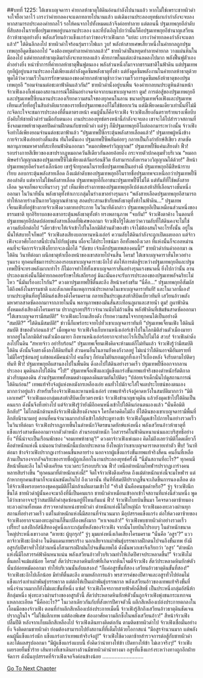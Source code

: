 ##บทที่ 1225: ใต้เขาเบญจดารา
ค่ายกลห้าธาตุใต้ดินอ่อนกำลังไปนานแล้ว
หากไม่ใช่เพราะชายผิวดำจงใจยื้อเวลาไว้ เกรงว่าค่ายกลคงจะแตกทลายไปนานแล้ว
แต่เดิมงานประลองยุทธ์ผาเก่ากำลังจะจบลง หากสามารถประคองค่ายกลไว้ รอให้คนจากไปทั้งหมดแล้วจึงค่อยทำลาย
แต่ตอนนี้ ปฐมเทพกุยอีลำดับที่สิบสองในรายชื่อปฐมเทพอยู่บนลานประลอง
และที่บังเอิญไปกว่านั้นก็คือปฐมเทพกุยอีชำนาญเสวียนอ้าวห้าธาตุอย่างยิ่ง พลังเสวียนอ้าวแข็งแกร่งกว่าของจ้าวเฟิงมาก
“แย่ละ เกรงว่าค่ายกลคงกำลังจะแตกแล้ว!”
ใต้ดินลึกลงไป ชายผิวดำใจร้อนรุ่มราวไฟเผา
วูบ!
พลังห้าสายเศษเสี้ยวหนึ่งในค่ายกลถูกปฐมเทพกุยอีดูดซึมออกไป
“คงต้องหยุดทำลายค่ายกลแล้ว!”
ชายผิวดำฝืนหยุดทำลายค่ายกล วางแผ่นหินในมือลงไป
แต่ค่ายกลห้าธาตุเดิมกำลังจะทลายลงแล้ว ศักยภาพในแต่ละด้านลดลงไปมาก พลังฟื้นฟูตัวเองต่ำอย่างยิ่ง
หนำซ้ำการที่ค่ายกลห้าธาตุฟื้นฟูตนเอง พลังส่วนหนึ่งก็มาจากธรรมชาติในฟ้าดิน
แต่ปฐมเทพกุยอีผู้อยู่บนลานประลองไม่เพียงแต่กำลังดูดซึมพลังธาตุทั้งห้า แต่ยังดูดซึมพลังงานในค่ายกลห้าธาตุด้วย
พูดได้ว่าความเร็วในการรักษาตนเองของค่ายกลห้าธาตุช้ากว่าความเร็วการดูดซึมพลังห้าธาตุของปฐมเทพกุยอี
“ยอมจำนนต่อชะตาฟ้าดินแล้วกัน!”
ชายผิวดำนั่งอยู่บนพื้น จ้องค่ายกลบนประตูหินด้านหน้า
จ้าวเฟิงเองก็เพ่งมองสถานการณ์ใต้ดินอย่างจดจ่อจากบนเขาเบญจดารา
ตูม!
การต่อสู้ของปฐมเทพกุยอีและปฐมเทพปี้ซีบนลานประลองเรียกความสนใจของทุกคนในลาน
ขนาดปฐมเทพจื่อเฟิงและปฐมเทพเทียนเสวี่ยที่อยู่ในสิบลำดับแรกของรายชื่อปฐมเทพเองก็ไม่ใช่ข้อยกเว้น
แต่มีเพียงคนเดียวเท่านั้นที่ไม่มีกะจิตกะใจจะชมการประลองที่ตื่นตาตรงหน้า คนผู้นั้นก็คือจ้าวเฟิง
จ้าวเฟิงเสี่ยงอันตรายร้ายแรงเพื่อบีบบังคับให้ชายผิวดำร่วมมือกับตนเอง
งานประลองยุทธ์ตรงหน้านี้กำลังจะจบลง เขาจะได้ไปสำรวจสถานที่ซึ่งจอมเทพห้าธาตุเคยปิดด่านฝึกตนกับชายผิวดำ
แต่จู่ๆ ก็มีปฐมเทพกุยอีโผล่ออกมาระหว่างนั้น
จ้าวเฟิงจึงทำได้เพียงยอมจำนนต่อชะตาฟ้าแล้ว
“ปฐมเทพปี้ซีกระตุ้นพลังสายเลือดแล้ว!”
ปฐมเทพผู้หนึ่งข้างกายจ้าวเฟิงเอ่ยอย่างตื่นเต้น
ทันใดนั้นเอง ปฐมเทพปี้ซีพลันค่อยๆ กลายเป็นกิ้งก่ายักษ์สีเขียว สาดซัดพลานุภาพมหาศาลที่สะเทือนฟ้าดินออกมา
“หมอกพิษคร่าวิญญาณ!”
ปฐมเทพปี้ซีแค่นเสียงต่ำ
ฟิ้ว!
รอบร่างกายสีเขียวของเขาปรากฏหมอกควันสีเดียวกันลอยอ้อยอิ่ง กระจายตัวปกคลุมทั่วบริเวณ
“หมอกพิษคร่าวิญญาณของปฐมเทพปี้ซีไม่เพียงแต่กัดกร่อนชีวิต ยังสามารถสังหารดวงวิญญาณได้ด้วย!”
สีหน้าปฐมเทพกุยอีคร่ำเคร่งเล็กน้อย
เขารู้จักทุกคนในรายชื่อปฐมเทพเป็นอย่างดี
ปฐมเทพกุยอีมีสีหน้าราบเรียบ ลอบกระตุ้นพลังสายเลือด
ถึงแม้ลำดับของปฐมเทพกุยอีในรายชื่อปฐมเทพจะเหนือกว่าปฐมเทพปี้ซีสองลำดับ แต่หากไม่ใช้พลังสายเลือด ปฐมเทพกุยอีก็เอาชนะปฐมเทพปี้ซีไม่ได้
แต่ทันทีที่ใช้พลังสายเลือด จุดจบก็พอจะเห็นรางๆ
วูบ!
เห็นเพียงร่างกายของปฐมเทพกุยอีเปล่งแสงห้าสีที่เลือนรางชั้นหนึ่งออกมา
ในวินาทีนั้น พลังธาตุทั้งห้าเกาะกลุ่มในร่างเขาอย่างรุนแรง
“พลังสายเลือดปฐมเทพกุยอีสามารถทำให้กลายร่างเป็นกายวิญญาณห้าธาตุ สอดประสานเข้ากับพลังธาตุทั้งห้าในฟ้าดิน…”
ปฐมเทพเจี้ยนเฟิงที่อยู่ข้างกายจ้าวเฟิงดวงตาทอประกาย
ในวินาทีดังกล่าว ปฐมเทพกุยอีเป็นเหมือนส่วนหนึ่งของธรรมชาติ ทุกอิริยาบถของเขากระตุ้นพลังธาตุทั้งห้า ทรงพลานุภาพ
“จบกัน!”
จ้าวเฟิงตาค้าง
ในตอนที่ปฐมเทพกุยอีปลดปล่อยพลังสายเลือดที่พิเศษออกมา จ้าวเฟิงก็รู้ได้เลยว่าความลับที่ใต้ดินคงจะไม่ใช่ความลับอีกต่อไป
“เดี๋ยวข้าจะให้เจ้าเข้าไปในโลกมิติส่วนตัวของข้า เจ้าไม่ต้องสนใจอะไรทั้งนั้น อยู่ในนั้นให้สบายใจก็พอ!”
จ้าวเฟิงสงเสียงบอกหานหนิงเอ๋อร์
ความลับใต้ดินกำลังจะถูกเปิดเผยออก แต่จ้าวเฟิงจะอาศัยโอกาสนี้ปะปนไปกับฝูงชน เผื่อจะได้ประโยชน์มา
อีกทั้งพอถึงเวลา ที่แห่งนั้นก็จะอลหม่าน คนที่จะจัดการจ้าวเฟิงก็ยากจะลงมือได้
“บัดซบ เจ้าเด็กปฐมเทพสองคนนี้!”
ชายผิวดำก่นด่าออกมา ณ ใต้ดิน
วินาทีต่อมา ผนึกธาตุห้าเบื้องหน้าของเขาสลายไปจนสิ้น
โครม!
ใต้เขาเบญจดาราสั่นไหวอย่างรุนแรง
ทุกคนที่ชมการประลองรอบเขาเบญจดาราชะงักไป ต่อให้การต่อสู้ระหว่างปฐมเทพกุยอีและปฐมเทพปี้ซีจะทรงพลังมากเท่าไร ก็ไม่อาจทำให้ทั้งเขาเบญจดาราสั่นอย่างรุนแรงขนาดนี้
ยิ่งไปกว่านั้น ลานประลองแห่งนั้นก็มีค่ายกลคอยรักษาให้เสถียรอยู่ มิฉะนั้นคงจะรับการประลองของปฐมเทพอัจฉริยะไม่ไหว
“นี่มันเรื่องอะไรกัน?”
ดวงตาปฐมเทพปี้ซีตื่นตะลึง สีหน้าเคร่งขรึม
“นี่คือ…”
ปฐมเทพกุยอีสัมผัสได้ถึงพลังในธรรมชาติ และสังเกตเห็นเหตุการณ์ประหลาดในเขาเบญจดาราทันที!
และในเวลานี้เอง!
บานประตูหินที่อยู่ใต้ดินส่งเสียงดังโครมคราม กลายเป็นประตูแสงห้าสีบิดเบี้ยวทันที
เสวียนอ้าวพลังมหาศาลสาดซัดออกมาจากภายในนั้น พลานุภาพของมันสั่นสะเทือนภูผาและสายน้ำ
ตูม!
ภูผาฟ้าดินทั้งหมดส่งเสียงดังโครมคราม ปรากฏรอยปริร้าวจำนวนนับไม่ถ้วนขึ้น พลังฟ้าดินที่เข้มข้นสาดซัดออกมา
“ใต้เขาเบญจดารามีสมบัติ!”
จ้าวเฟิงตะโกนเสียงดัง เรียกความสนใจจากทุกคนได้เป็นอย่างดี
“สมบัติ?”
“ใต้ดินมีสมบัติ!”
ข่าวนี้ก็แพร่กระจายไปทั่วเขาเบญจดาราทันที
“ปฐมเทพเจี้ยนเฟิง ใต้ดินมีสมบัติ ข้าขอตัวก่อนแล้ว!”
เมื่อพูดจบ จ้าวเฟิงจึงเก็บหานหนิงเอ๋อร์เข้าไปในโลกมิติส่วนตัวเมืองมายา
หากอยู่ในโลกมิติส่วนตัวเมืองมายา ถึงหานหนิงเอ๋อร์อยากจะทำอะไรก็เป็นไปไม่ได้
สวบ!
จ้าวเฟิงดำดิ่งลงไปในดิน
“สหายจ้าว อย่ารีบร้อน!”
ปฐมเทพเจี้ยนเฟิงคิดจะห้ามแต่ก็ไม่ทันแล้ว
จ้าวเฟิงรู้ว่ามีสมบัติใต้ดิน ดังนั้นจึงตรงดิ่งลงใต้ดินทันที
ส่วนคนอื่นในลานยังคงกังวลอยู่ ไม่แน่ว่าใต้ดินอาจมีอันตรายที่ไม่มีใครรู้ซ่อนอยู่
แต่ขอแค่มีคนนำไป คนอื่นๆ ก็ย่อมไม่ยินยอมถูกทิ้งเอาไว้เบื้องหลัง จึงรีบตามไปติดๆ ทันที
ฟิ้ว!
ปฐมเทพกุยอีผสานลงไปในพื้นดิน ดิ่งลงไปใต้ดินอย่างรวดเร็ว
ปฐมเทพปี้ซีออกจากลานประลอง มุดดินลงไปใต้ดิน
“ไป!”
ปฐมเทพจื่อเฟิงและผู้แข็งแกร่งขั้นเทพแท้จริงของตำหนักรัตติกาลม่วงรีบมุดลงดิน
ส่วนปฐมเทพทั้งหมดต่างมุดลงดินตามกันไปติดๆ
“ปล่อยเจ้าเด็กนั่นไปดูสถานการณ์ใต้ดินก่อน!”
เทพแท้จริงจ้งถู่แห่งหอมังกรเหลืองเอ่ย
คนทั่วไปมักจะใส่ใจผลประโยชน์ของตนเองมากกว่าอยู่แล้ว สำหรับเรื่องจ้าวเฟิงและหานหนิงเอ๋อร์ เทพแท้จริงจ้งถู่คาดหวังในสมบัติมากกว่า
“มิติเอกเทศ!”
จ้าวเฟิงมองกลุ่มแสงห้าสีบิดเบี้ยวตรงหน้า
จ้าวเฟิงชำนาญธาตุดิน แล้วยังมุดเข้าไปใต้ดินเป็นคนแรก ดังนั้นจึงทิ้งห่างไป
แต่จ้าวเฟิงรู้ว่ายังมีอีกคนหนึ่งเข้าไปใต้ดินก่อนตนเองแล้ว
“นั่นคือมิติลึกลับ!”
ไม่ไกลนักด้านหลังจ้าวเฟิงมีเสียงดังจอแจ
ใครก็คาดคิดไม่ถึง ที่ใต้ดินของเขาเบญจดารามีพื้นที่ลึกลับนิรนามอยู่
ตอนที่คนจำนวนมากกำลังเข้าใกล้ประตูทางเข้า จ้าวเฟิงก็มุดเข้าไปภายในอย่างรวดเร็ว
ในวินาทีต่อมา จ้าวเฟิงปรากฏกายขึ้นในตำหนักวิจิตรขนาดยักษ์แห่งหนึ่ง พลังเสวียนอ้าวห้าธาตุที่แข็งแกร่งสาดซัดออกมาจากตัวตำหนัก ส่วนรอบตำหนัก ไอสวรรค์ในฟ้าดินหนาแน่นและบริสุทธิ์อย่างยิ่ง
“ที่นี่น่าจะเป็นเรือนพักของ ‘จอมเทพห้าธาตุ’!”
ดวงตาจ้าวเฟิงเพ่งมอง
คิดไม่ถึงเลยว่ามิติโดดเดี่ยวก็คือตำหนักแห่งนี้
แน่นอนว่าตำหนักนี้แปลกประหลาด ยิ่งใหญ่กว่าเขาเบญจดาราหลายเท่าตัว
ฟึ่บ!
วินาทีต่อมา ข้างจ้าวเฟิงปรากฏเงาร่างคนขึ้นหลายร่าง
นอกจากผู้แข็งแกร่งขั้นเทพแท้จริงสี่คน คนอื่นที่เหลือล้วนเป็นรองจากอัจฉริยะของรายชื่อผู้ถูกเลือกในงานประลองยุทธ์ครั้งนี้
“นี่มันสถานที่อะไร?”
ทุกคนมีสีหน้าตื่นตะลึง ในใจตึงเครียด ระแวดระวังรอบบริเวณ
ฟิ้ว!
เหนือตำหนักมโหฬารปรากฏเงาร่างคนหลายสิบร่างขึ้น
“ทุกคนมาที่ตำหนักแห่งนี้!”
จิตใจจ้าวเฟิงตึงเครียด
ถึงแม้ตำหนักแห่งนี้จะมโหฬาร แต่ถ้าหากทุกคนเข้ามาก็จะแน่นขนัดเกินไป
ถึงเวลานั้น ทันทีที่สมบัติปรากฏขึ้นจะเกิดขึ้นการนองเลือด ต่อให้จ้าวเฟิงครอบครองชุดคลุมมิติก็ไม่กล้าผลีผลามเข้าไป
“จริงสิ นั่นคือคนชุดดำหรือ?”
จู่ๆ จ้าวเฟิงนึกขึ้นได้ ชายผิวดำผู้นั้นคงจะมาถึงที่นี่เป็นคนแรก
ชายผิวดำเหมือนเข้าอกเข้าใจสถานที่แห่งนี้ส่วนหนึ่ง
พูดได้ว่าเขาอาจจะรู้ว่าสมบัติล้ำค่าสุดซ่อนอยู่ที่ไหนกันแน่
ฟิ้ว!
จ้าวเฟิงโบยบินขึ้นมา โคจรดวงตาซ้ายมองทะลวงผ่านทั้งหมด สำรวจหาตำแหน่งชายผิวดำ
ตำหนักแห่งนี้ไม่ใหญ่นัก จ้าวเฟิงมองทะลวงผ่านทุกสถานที่อย่างรวดเร็ว
แต่ในตำหนักแห่งนี้มีสถานที่จำนวนมาก มีอุปสรรคแข็งแกร่ง ต่อให้ดวงตาซ้ายของจ้าวเฟิงอยากจะมองทะลุผ่านก็สิ้นเปลืองพลังมาก
“หาเจอแล้ว!”
จ้าวเฟิงพบชายผิวดำอย่างรวดเร็ว
เปรี๊ยะ!
แสงปีกอัสนีสีทองคู่หนึ่งเกาะกลุ่มที่หลังของจ้าวเฟิง จากนั้นโบยบินไปรอบๆ ในตำหนักขนาดใหญ่ประหนึ่งเขาวงกต
“ตายซะ ผู้บุกรุก!”
จู่ๆ มุมแห่งหนึ่งเกิดเสียงโครมคราม
“นั่นคือ ‘อสูร’?”
แววตาจ้าวเฟิงชะงักค้าง
ในดินแดนเทพรกร้าง นอกเสียจากเผ่าพันธุ์บรรพกาลฝึกตนไปจนถึงขั้นเทพ ยังมีอสูรกับปีศาจทั่วไปส่วนหนึ่งก็สามารถฝึกฝนไปจนขั้นเทพได้ ดังนั้นพวกเขาจึงเรียกว่า ‘อสูร’
“ตำหนักแห่งนี้มีไอสวรรค์ฟ้าดินหนาแน่น พลังเสวียนอ้าวทั่วบริเวณทำให้เกิดปีศาจประหลาดขึ้น!”
จ้าวเฟิงไม่ตื่นตกใจแม้แต่น้อย
โครม!
สัตว์ประหลาดหินยักษ์ที่เกิดจากหินโจมตีจ้าวเฟิง
สัตว์ประหลาดหินยักษ์ตัวนั้นปล่อยหมัดออกมา ทำให้บริเวณนั้นอับแสงลง!
“ก็แค่อสูรขั้นที่สอง เสวียนอ้าวธาตุดินขั้นที่สอง!”
จ้าวเฟิงชะงักไปเล็กน้อย มีท่าทีตื่นตะลึง
ตามหลักการแล้ว พรสวรรค์ของปีศาจและอสูรทั่วไปย่อมไม่แข็งแกร่งเท่าเผ่าพันธุ์บรรพกาล
แต่ต่อให้เป็นเผ่าพันธุ์บรรพกาล พลังเสวียนอ้าวของเทพแท้จริงขั้นที่หนึ่งจำนวนมากก็ยังไม่แตะขั้นที่หนึ่ง
แซ่ด!
จ้าวเฟิงโคจรกายสายฟ้าศักดิ์สิทธิ์ เป็นประหนึ่งกลุ่มอัสนีห้าสีกลุ่มหนึ่ง พุ่งทะลวงผ่านร่างของอสูรตัวนี้
สัตว์ประหลาดหินยักษ์ตัวนั้นถูกจ้าวเฟิงพุ่งชนกระแทกจนแหลกละเอียด
“นี่คืออะไร?”
ในเวลาเดียวกันกับที่สังหารปีศาจตัวนี้ ผลึกสีเหลืองเปล่งประกายตกลงในเงื้อมมือของจ้าวเฟิง
ตอนที่กำผลึกสีเหลืองเปล่งประกายเม็ดนี้ จ้าวเฟิงรู้สึกถึงเสวียนอ้าวธาตุดินชัดเจน ปรากฏในใจ
“ไม่ใช่ผลึกเทพ แต่ต้องพิเศษ ต้องอาศัยความลึกซึ้งในพลังเสวียนอ้าว!”
สีหน้าจ้าวเฟิงปลื้มปีติ
หลังจากเก็บผลึกสีเหลืองไป จ้าวเฟิงเดินทางติดต่อกัน ตามติดชายผิวดำไป
จ้าวเฟิงเชื่อมั่นอย่างยิ่ง จึงติดตามชายผิวดำ ย่อมต้องสามารถไปยังสถานที่ที่เต็มไปด้วยโอกาสแน่
“มีอสูรจำนวนมาก แต่พลังคนผู้นี้แข็งแกร่งนัก แข็งแกร่งกว่าเทพแท้จริงจ้งถู่!”
จ้าวเฟิงใช้ดวงตาซ้ายสำรวจการต่อสู้กับชายผิวดำ และได้ผลสรุปออกมา
“มีผู้แข็งแกร่งแบบนี้ ยังคิดว่านำทางให้ข้า เปิดทางให้ข้า ไม่เลวจริงๆ!”
จ้าวเฟิงเผยรอยยิ้มชั่วร้าย
เส้นทางที่เขาเดินทางล้วนมีชายผิวดำนำทางมา อสูรที่แข็งแกร่งระหว่างทางถูกอีกฝ่ายจัดการ ดังนั้นอุปสรรคที่จ้าวเฟิงเจอจึงค่อนข้างน้อย
………………………


[Go To Next Chapter]( ./82.md)